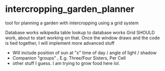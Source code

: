 # intercropping_garden_planner
tool for planning a garden with intercropping using a grid system

Database works
wikipedia table lookup to database works
Grid SHOULD work, about to start working on that. 
Once the window draws and the code is tied together, I will implement more advanced stuff

 - Will include position of sun at "x" time of day / angle of light / shadow
 - Companion "groups" , E.g. Three/Four Sisters, Per Cell
 - other stuff I guess. I am trying to grow food here lol.
